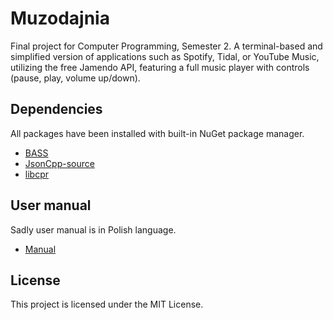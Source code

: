 # Muzodajnia
Final project for Computer Programming, Semester 2. A terminal-based and simplified version of applications such as Spotify, Tidal, or YouTube Music, utilizing the free Jamendo API, featuring a full music player with controls (pause, play, volume up/down).

## Dependencies
All packages have been installed with built-in NuGet package manager.
- [BASS](https://www.nuget.org/packages/BASS/2.4.12.1?_src=template)
- [JsonCpp-source](https://www.nuget.org/packages/JsonCpp-source/1.0.2?_src=template)
- [libcpr](https://www.nuget.org/packages/libcpr/1.11.3?_src=template)

## User manual
Sadly user manual is in Polish language.
- [Manual](https://github.com/WicherK/Muzodajnia/blob/main/Muzodajnia/Sprawozdanie.pdf)

## License

This project is licensed under the MIT License.


